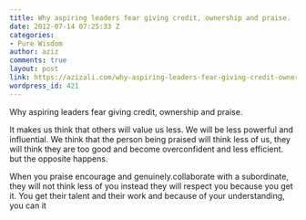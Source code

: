 ```yaml
---
title: Why aspiring leaders fear giving credit, ownership and praise.
date: 2012-07-14 07:25:33 Z
categories:
- Pure Wisdom
author: aziz
comments: true
layout: post
link: https://azizali.com/why-aspiring-leaders-fear-giving-credit-ownership-and-praise/
wordpress_id: 421
---
```


Why aspiring leaders fear giving credit, ownership and praise.

It makes us think that others will value us less. We will be less powerful and influential. We think that the person being praised will think less of us, they will think they are too good and become overconfident and less efficient. but the opposite happens.

When you praise encourage and genuinely.collaborate with a subordinate, they will not think less of you instead they will respect you because you get it. You get their talent and their work and because of your understanding, you can it
